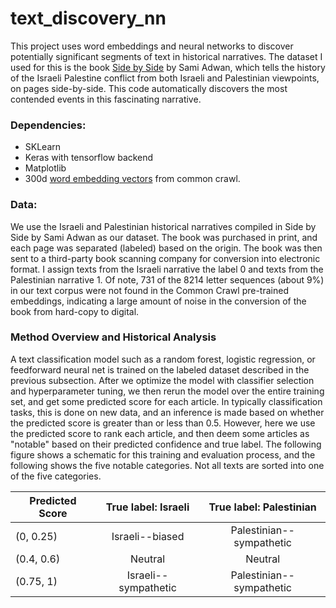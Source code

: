 # text_discovery_nn

This project uses word embeddings and neural networks to discover potentially significant segments of text in historical narratives. The dataset I used for this is the book [Side by Side](https://www.amazon.com/Side-Parallel-Histories-Israel-Palestine/dp/1595586830/ref=sr_1_1?ie=UTF8&qid=1532494633&sr=8-1&keywords=side+by+side+sami+adwan) by Sami Adwan, which tells the history of the Israeli Palestine conflict from both Israeli and Palestinian viewpoints, on pages side-by-side. This code automatically discovers the most contended events in this fascinating narrative.

### Dependencies:
- SKLearn
- Keras with tensorflow backend
- Matplotlib
- 300d [word embedding vectors](https://nlp.stanford.edu/projects/glove/) from common crawl.

### Data:
We use the Israeli and Palestinian historical narratives compiled in Side by Side by Sami Adwan as our dataset. The book was purchased in print, and each page was separated (labeled) based on the origin. The book was then sent to a third-party book scanning company for conversion into electronic format. I assign texts from the Israeli narrative the label $0$ and texts from the Palestinian narrative $1$. Of note, 731 of the 8214 letter sequences (about 9\%) in our text corpus were not found in the Common Crawl pre-trained embeddings, indicating a large amount of noise in the conversion of the book from hard-copy to digital. 

### Method Overview and Historical Analysis
A text classification model such as a random forest, logistic regression, or feedforward neural net is trained on the labeled dataset described in the previous subsection. After we optimize the model with classifier selection and hyperparameter tuning, we then rerun the model over the entire training set, and get some predicted score for each article. In typically classification tasks, this is done on new data, and an inference is made based on whether the predicted score is greater than or less than 0.5. However, here we use the predicted score to rank each article, and then deem some articles as "notable" based on their predicted confidence and true label. The following figure shows a schematic for this training and evaluation process, and the following shows the five notable categories. Not all texts are sorted into one of the five categories.

| Predicted Score | True label: Israeli | True label: Palestinian  |
| ------------- |:-------------:|:-----:|
| (0, 0.25) | Israeli--biased | Palestinian--sympathetic |
| (0.4, 0.6)     | Neutral     |  Neutral  |
| (0.75, 1) | Israeli--sympathetic     |  Palestinian--sympathetic |




